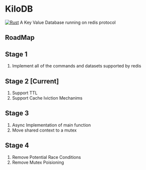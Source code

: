 # KiloDB

[![Rust](https://github.com/madhavkhoslaa/KiloDB/actions/workflows/rust.yml/badge.svg)](https://github.com/madhavkhoslaa/KiloDB/actions/workflows/rust.yml)
A Key Value Database running on redis protocol

## RoadMap

## Stage 1 
1. Implement all of the commands and datasets supported by redis

## Stage 2 [Current]
1. Support TTL
2. Support Cache Iviction Mechanims

## Stage 3
1. Async Implementation of main function
2. Move shared context to a mutex

## Stage 4
1. Remove Potential Race Conditions
2. Remove Mutex Poisioning
